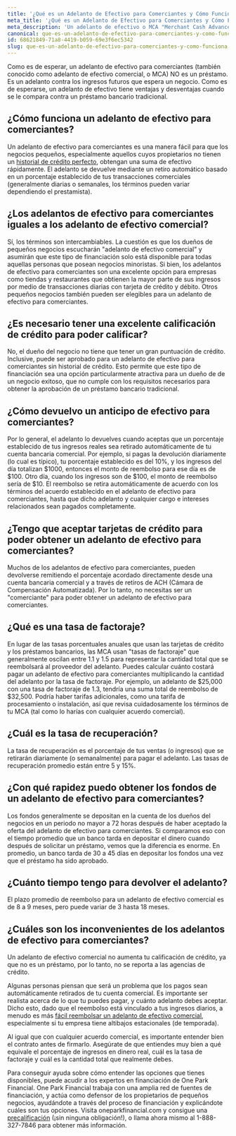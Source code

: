 ```yaml
---
title: '¿Qué es un Adelanto de Efectivo para Comerciantes y Cómo Funciona?'
meta_title: '¿Qué es un Adelanto de Efectivo para Comerciantes y Cómo Funciona?'
meta_description: 'Un adelanto de efectivo o MCA "Merchant Cash Advance" como se le conoce normalmente, es una manera facil y rapida de obtener financiamiento para tu negocio. Visitanos para saber mas.'
canonical: que-es-un-adelanto-de-efectivo-para-comerciantes-y-como-funciona
id: 68621849-71a8-4419-b059-69e3f6ec5342
slug: que-es-un-adelanto-de-efectivo-para-comerciantes-y-como-funciona
---
```

<p>Como es de esperar, un adelanto de efectivo para comerciantes (tambi&eacute;n conocido como adelanto de efectivo comercial, o MCA) NO es un pr&eacute;stamo. Es un adelanto contra los ingresos futuros que espera un negocio. Como es de esperarse, un adelanto de efectivo tiene ventajas y desventajas cuando se le compara contra un pr&eacute;stamo bancario tradicional.&nbsp;</p>

<h2>&iquest;C&oacute;mo funciona un adelanto de efectivo para comerciantes?</h2>

<p>Un adelanto de efectivo para comerciantes es una manera f&aacute;cil para que los negocios peque&ntilde;os, especialmente aquellos cuyos propietarios no tienen un <a href="https://www.oneparkfinancial.com/es/como-trabaja">historial de cr&eacute;dito perfecto</a>, obtengan una suma de efectivo r&aacute;pidamente. El adelanto se devuelve mediante un retiro autom&aacute;tico basado en un porcentaje establecido de tus transacciones comerciales (generalmente diarias o semanales, los t&eacute;rminos pueden variar dependiendo el prestamista).&nbsp;</p>

<h2>&iquest;Los adelantos de efectivo para comerciantes iguales a los adelanto de efectivo comercial?</h2>

<p>S&iacute;, los t&eacute;rminos son intercambiables. La cuesti&oacute;n es que los due&ntilde;os de peque&ntilde;os negocios escuchar&aacute;n "adelanto de efectivo comercial" y asumir&aacute;n que este tipo de financiaci&oacute;n solo est&aacute; disponible para todas aquellas personas que posean negocios minoristas. Si bien, los adelantos de efectivo para comerciantes son una excelente opci&oacute;n para empresas como tiendas y restaurantes que obtienen la mayor parte de sus ingresos por medio de transacciones diarias con tarjeta de cr&eacute;dito y d&eacute;bito. Otros peque&ntilde;os negocios tambi&eacute;n pueden ser elegibles para un adelanto de efectivo para comerciantes.&nbsp;</p>

<h2>&iquest;Es necesario tener una excelente calificaci&oacute;n de cr&eacute;dito para poder calificar?</h2>

<p>No, el due&ntilde;o del negocio no tiene que tener un gran puntuaci&oacute;n de cr&eacute;dito. Inclusive, puede ser aprobado para un adelanto de efectivo para comerciantes sin historial de cr&eacute;dito. Esto permite que este tipo de financiaci&oacute;n sea una opci&oacute;n particularmente atractiva para un due&ntilde;o de de un negocio exitoso, que no cumple con los requisitos necesarios para obtener la aprobaci&oacute;n de un pr&eacute;stamo bancario tradicional.</p>

<h2>&iquest;C&oacute;mo devuelvo un anticipo de efectivo para comerciantes?</h2>

<p>Por lo general, el adelanto lo devuelves cuando aceptas que un porcentaje establecido de tus ingresos reales sea retirado autom&aacute;ticamente de tu cuenta bancaria comercial. Por ejemplo, si pagas la devoluci&oacute;n diariamente (lo cual es t&iacute;pico), tu porcentaje establecido es del 10%, y los ingresos del d&iacute;a totalizan $1000, entonces el monto de reembolso para ese d&iacute;a es de $100. Otro d&iacute;a, cuando los ingresos son de $100, el monto de reembolso ser&iacute;a de $10. El reembolso se retira autom&aacute;ticamente de acuerdo con los t&eacute;rminos del acuerdo establecido en el adelanto de efectivo para comerciantes, hasta que dicho adelanto y cualquier cargo e intereses relacionados sean pagados completamente.&nbsp;</p>

<h2>&iquest;Tengo que aceptar tarjetas de cr&eacute;dito para poder obtener un adelanto de efectivo para comerciantes?</h2>

<p>Muchos de los adelantos de efectivo para comerciantes, pueden devolverse remitiendo el porcentaje acordado directamente desde una cuenta bancaria comercial y a trav&eacute;s de retiros de ACH (C&aacute;mara de Compensaci&oacute;n Automatizada). Por lo tanto, no necesitas ser un "comerciante" para poder obtener un adelanto de efectivo para comerciantes.</p>

<h2>&iquest;Qu&eacute; es una tasa de factoraje?</h2>

<p>En lugar de las tasas porcentuales anuales que usan las tarjetas de cr&eacute;dito y los pr&eacute;stamos bancarios, las MCA usan "tasas de factoraje" que generalmente oscilan entre 1.1 y 1.5 para representar la cantidad total que se reembolsar&aacute; al proveedor del adelanto. Puedes calcular cu&aacute;nto costar&aacute; pagar un adelanto de efectivo para comerciantes multiplicando la cantidad del adelanto por la tasa de factoraje. Por ejemplo, un adelanto de $25,000 con una tasa de factoraje de 1.3, tendr&iacute;a una suma total de reembolso de $32,500. Podr&iacute;a haber tarifas adicionales, como una tarifa de procesamiento o instalaci&oacute;n, as&iacute; que revisa cuidadosamente los t&eacute;rminos de tu MCA (tal como lo har&iacute;as con cualquier acuerdo comercial).</p>

<h2>&iquest;Cu&aacute;l es la tasa de recuperaci&oacute;n?</h2>

<p>La tasa de recuperaci&oacute;n es el porcentaje de tus ventas (o ingresos) que se retirar&aacute;n diariamente (o semanalmente) para pagar el adelanto. Las tasas de recuperaci&oacute;n promedio est&aacute;n entre 5 y 15%.</p>

<h2>&iquest;Con qu&eacute; rapidez puedo obtener los fondos de un adelanto de efectivo para comerciantes?</h2>

<p>Los fondos generalmente se depositan en la cuenta de los due&ntilde;os del negocios en un periodo no mayor a 72 horas despu&eacute;s de haber aceptado la oferta del adelanto de efectivo para comerciantes. Si comparamos eso con el tiempo promedio que un banco tarda en depositar el dinero cuando despu&eacute;s de solicitar un pr&eacute;stamo, vemos que la diferencia es enorme. En promedio, un banco tarda de 30 a 45 d&iacute;as en depositar los fondos una vez que el pr&eacute;stamo ha sido aprobado.&nbsp;</p>

<h2>&iquest;Cu&aacute;nto tiempo tengo para devolver el adelanto?</h2>

<p>El plazo promedio de reembolso para un adelanto de efectivo comercial es de 8 a 9 meses, pero puede variar de 3 hasta 18 meses.</p>

<h2>&iquest;Cu&aacute;les son los inconvenientes de los adelantos de efectivo para comerciantes?</h2>

<p>Un adelanto de efectivo comercial no aumenta tu calificaci&oacute;n de cr&eacute;dito, ya que no es un pr&eacute;stamo, por lo tanto, no se reporta a las agencias de cr&eacute;dito.&nbsp;</p>

<p>Algunas personas piensan que ser&aacute; un problema que los pagos sean autom&aacute;ticamente retirados de tu cuenta comercial. Es importante ser realista acerca de lo que tu puedes pagar, y cu&aacute;nto adelanto debes aceptar. Dicho esto, dado que el reembolso est&aacute; vinculado a tus ingresos diarios, a menudo es m&aacute;s <a href="https://www.oneparkfinancial.com/es/articulos/como-funciona-la-consolidad-de-deudas">f&aacute;cil reembolsar un adelanto de efectivo comercial</a>, especialmente si tu empresa tiene altibajos estacionales (de temporada).&nbsp;</p>

<p>Al igual que con cualquier acuerdo comercial, es importante entender bien el contrato antes de firmarlo. Aseg&uacute;rate de que entiendes muy bien a qu&eacute; equivale el porcentaje de ingresos en dinero real, cu&aacute;l es la tasa de factoraje y cu&aacute;l es la cantidad total que realmente debes.&nbsp;</p>

<p>Para conseguir ayuda sobre c&oacute;mo entender las opciones que tienes disponibles, puede acudir a los expertos en financiaci&oacute;n de One Park Financial. One Park Financial trabaja con una amplia red de fuentes de financiaci&oacute;n, y act&uacute;a como defensor de los propietarios de peque&ntilde;os negocios, ayud&aacute;ndote a trav&eacute;s del proceso de financiaci&oacute;n y explic&aacute;ndote cu&aacute;les son tus opciones. Visita oneparkfinancial.com y consigue una <a href="https://www.oneparkfinancial.com/es/preaprob">precalificaci&oacute;n</a> (&iexcl;sin ninguna obligaci&oacute;n!), o llama ahora mismo al 1-888-327-7846 para obtener m&aacute;s informaci&oacute;n.</p>